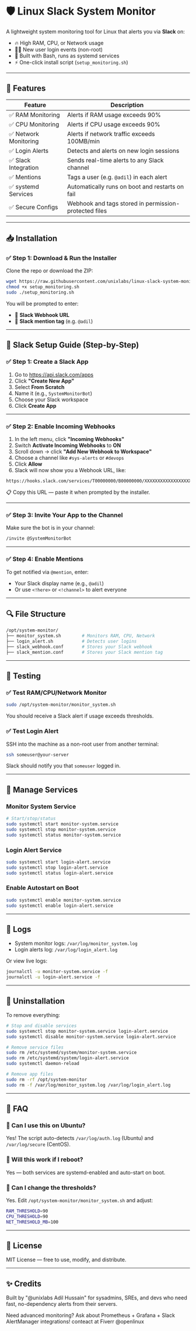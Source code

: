 
# 🛡️ Linux Slack System Monitor

A lightweight system monitoring tool for Linux that alerts you via **Slack** on:

- 🔥 High RAM, CPU, or Network usage
- 🧑‍💻 New user login events (non-root)
- 🧩 Built with Bash, runs as systemd services
- ⚡ One-click install script (`setup_monitoring.sh`)

---

## 🚀 Features

| Feature               | Description                                        |
|------------------------|----------------------------------------------------|
| ✅ RAM Monitoring       | Alerts if RAM usage exceeds 90%                   |
| ✅ CPU Monitoring       | Alerts if CPU usage exceeds 90%                   |
| ✅ Network Monitoring   | Alerts if network traffic exceeds 100MB/min       |
| ✅ Login Alerts         | Detects and alerts on new login sessions          |
| ✅ Slack Integration    | Sends real-time alerts to any Slack channel       |
| ✅ Mentions             | Tags a user (e.g. `@adil`) in each alert          |
| ✅ systemd Services     | Automatically runs on boot and restarts on fail   |
| ✅ Secure Configs       | Webhook and tags stored in permission-protected files |

---

## 📥 Installation

### ✅ Step 1: Download & Run the Installer

Clone the repo or download the ZIP:

```bash
wget https://raw.githubusercontent.com/unixlabs/linux-slack-system-monitor/refs/heads/main/setup_monitoring.sh
chmod +x setup_monitoring.sh
sudo ./setup_monitoring.sh
```

You will be prompted to enter:

- 🔗 **Slack Webhook URL**
- 💬 **Slack mention tag** (e.g. `@adil`)

---

## 🧠 Slack Setup Guide (Step-by-Step)

### ✅ Step 1: Create a Slack App

1. Go to https://api.slack.com/apps  
2. Click **"Create New App"**  
3. Select **From Scratch**  
4. Name it (e.g., `SystemMonitorBot`)  
5. Choose your Slack workspace  
6. Click **Create App**

---

### ✅ Step 2: Enable Incoming Webhooks

1. In the left menu, click **"Incoming Webhooks"**  
2. Switch **Activate Incoming Webhooks** to **ON**  
3. Scroll down → click **"Add New Webhook to Workspace"**  
4. Choose a channel like `#sys-alerts` or `#devops`  
5. Click **Allow**  
6. Slack will now show you a Webhook URL, like:

```
https://hooks.slack.com/services/T00000000/B00000000/XXXXXXXXXXXXXXXXXXXXXXXX
```

📋 Copy this URL — paste it when prompted by the installer.

---

### ✅ Step 3: Invite Your App to the Channel

Make sure the bot is in your channel:

```bash
/invite @SystemMonitorBot
```

---

### ✅ Step 4: Enable Mentions

To get notified via `@mention`, enter:

- Your Slack display name (e.g., `@adil`)  
- Or use `<!here>` or `<!channel>` to alert everyone  

---

## 🔍 File Structure

```bash
/opt/system-monitor/
├── monitor_system.sh        # Monitors RAM, CPU, Network
├── login_alert.sh           # Detects user logins
├── slack_webhook.conf       # Stores your Slack webhook
├── slack_mention.conf       # Stores your Slack mention tag
```

---

## 🧪 Testing

### ✅ Test RAM/CPU/Network Monitor

```bash
sudo /opt/system-monitor/monitor_system.sh
```

You should receive a Slack alert if usage exceeds thresholds.

### ✅ Test Login Alert

SSH into the machine as a non-root user from another terminal:

```bash
ssh someuser@your-server
```

Slack should notify you that `someuser` logged in.

---

## 🧰 Manage Services

### Monitor System Service

```bash
# Start/stop/status
sudo systemctl start monitor-system.service
sudo systemctl stop monitor-system.service
sudo systemctl status monitor-system.service
```

### Login Alert Service

```bash
sudo systemctl start login-alert.service
sudo systemctl stop login-alert.service
sudo systemctl status login-alert.service
```

### Enable Autostart on Boot

```bash
sudo systemctl enable monitor-system.service
sudo systemctl enable login-alert.service
```

---

## 📄 Logs

- System monitor logs: `/var/log/monitor_system.log`
- Login alerts log: `/var/log/login_alert.log`

Or view live logs:

```bash
journalctl -u monitor-system.service -f
journalctl -u login-alert.service -f
```

---

## 🧼 Uninstallation

To remove everything:

```bash
# Stop and disable services
sudo systemctl stop monitor-system.service login-alert.service
sudo systemctl disable monitor-system.service login-alert.service

# Remove service files
sudo rm /etc/systemd/system/monitor-system.service
sudo rm /etc/systemd/system/login-alert.service
sudo systemctl daemon-reload

# Remove app files
sudo rm -rf /opt/system-monitor
sudo rm -f /var/log/monitor_system.log /var/log/login_alert.log
```

---

## 💬 FAQ

### 🔹 Can I use this on Ubuntu?
Yes! The script auto-detects `/var/log/auth.log` (Ubuntu) and `/var/log/secure` (CentOS).

### 🔹 Will this work if I reboot?
Yes — both services are systemd-enabled and auto-start on boot.

### 🔹 Can I change the thresholds?
Yes. Edit `/opt/system-monitor/monitor_system.sh` and adjust:

```bash
RAM_THRESHOLD=90
CPU_THRESHOLD=90
NET_THRESHOLD_MB=100
```

---

## 📝 License

MIT License — free to use, modify, and distribute.

---

## ✨ Credits

Built by "@unixlabs Adil Hussain" for sysadmins, SREs, and devs who need fast, no-dependency alerts from their servers.

Need advanced monitoring? Ask about Prometheus + Grafana + Slack AlertManager integrations! conteact at Fiverr @openlinux
